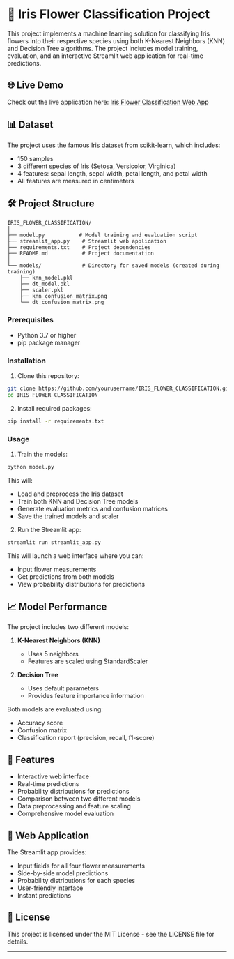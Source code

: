 # 🌸 Iris Flower Classification Project  

This project implements a machine learning solution for classifying Iris flowers into their respective species using both K-Nearest Neighbors (KNN) and Decision Tree algorithms. The project includes model training, evaluation, and an interactive Streamlit web application for real-time predictions.  

## 🌐 Live Demo  
Check out the live application here: [Iris Flower Classification Web App](https://mlprojects-84fctxn26daoh28s6ueieg.streamlit.app/)  

## 📊 Dataset  

The project uses the famous Iris dataset from scikit-learn, which includes:  
- 150 samples  
- 3 different species of Iris (Setosa, Versicolor, Virginica)  
- 4 features: sepal length, sepal width, petal length, and petal width  
- All features are measured in centimeters  

## 🛠️ Project Structure  

```
IRIS_FLOWER_CLASSIFICATION/
│
├── model.py           # Model training and evaluation script
├── streamlit_app.py    # Streamlit web application
├── requirements.txt    # Project dependencies
├── README.md           # Project documentation
│
└── models/             # Directory for saved models (created during training)
    ├── knn_model.pkl
    ├── dt_model.pkl
    ├── scaler.pkl
    ├── knn_confusion_matrix.png
    └── dt_confusion_matrix.png
```  

### Prerequisites  

- Python 3.7 or higher  
- pip package manager  

### Installation  

1. Clone this repository:  
```bash
git clone https://github.com/yourusername/IRIS_FLOWER_CLASSIFICATION.git
cd IRIS_FLOWER_CLASSIFICATION
```  

2. Install required packages:  
```bash
pip install -r requirements.txt
```  

### Usage  

1. Train the models:  
```bash
python model.py
```
This will:  
- Load and preprocess the Iris dataset  
- Train both KNN and Decision Tree models  
- Generate evaluation metrics and confusion matrices  
- Save the trained models and scaler  

2. Run the Streamlit app:  
```bash
streamlit run streamlit_app.py
```
This will launch a web interface where you can:  
- Input flower measurements  
- Get predictions from both models  
- View probability distributions for predictions  

## 📈 Model Performance  

The project includes two different models:  
1. **K-Nearest Neighbors (KNN)**  
   - Uses 5 neighbors  
   - Features are scaled using StandardScaler  
   
2. **Decision Tree**  
   - Uses default parameters  
   - Provides feature importance information  

Both models are evaluated using:  
- Accuracy score  
- Confusion matrix  
- Classification report (precision, recall, f1-score)  

## 🌟 Features  

- Interactive web interface  
- Real-time predictions  
- Probability distributions for predictions  
- Comparison between two different models  
- Data preprocessing and feature scaling  
- Comprehensive model evaluation  

## 📱 Web Application  

The Streamlit app provides:  
- Input fields for all four flower measurements  
- Side-by-side model predictions  
- Probability distributions for each species  
- User-friendly interface  
- Instant predictions  

## 📝 License  

This project is licensed under the MIT License - see the LICENSE file for details.  

---
